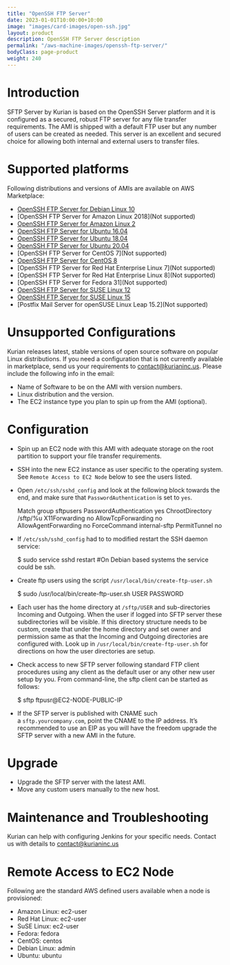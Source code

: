 ```yaml
---
title: "OpenSSH FTP Server"
date: 2023-01-01T10:00:00+10:00
image: "images/card-images/open-ssh.jpg"
layout: product
description: OpenSSH FTP Server description
permalink: "/aws-machine-images/openssh-ftp-server/"
bodyClass: page-product
weight: 240
---
```


Introduction
============

SFTP Server by Kurian is based on the OpenSSH Server platform and it is configured as a secured, robust FTP server for any file transfer requirements. The AMI is shipped with a default FTP user but any number of users can be created as needed. This server is an excellent and secured choice for allowing both internal and external users to transfer files.

[](https://github.com/kurianinc/ami-pub/wiki/OpenSSH-FTP-Server#supported-platforms)Supported platforms
=======================================================================================================

Following distributions and versions of AMIs are available on AWS Marketplace:

*   [OpenSSH FTP Server for Debian Linux 10](https://aws.amazon.com/marketplace/pp/prodview-blolmpx3zihuu?sr=0-1&ref_=beagle&applicationId=AWSMPContessa)
*   \[OpenSSH FTP Server for Amazon Linux 2018\](Not supported)
*   [OpenSSH FTP Server for Amazon Linux 2](https://aws.amazon.com/marketplace/pp/prodview-i46dajyqwaawq?sr=0-4&ref_=beagle&applicationId=AWSMPContessa)
*   [OpenSSH FTP Server for Ubuntu 16.04](https://aws.amazon.com/marketplace/pp/prodview-3fkft5jyqut7y?sr=0-3&ref_=beagle&applicationId=AWSMPContessa)
*   [OpenSSH FTP Server for Ubuntu 18.04](https://aws.amazon.com/marketplace/pp/prodview-g6zryyv6u3ao4?sr=0-2&ref_=beagle&applicationId=AWSMPContessa)
*   [OpenSSH FTP Server for Ubuntu 20.04](https://aws.amazon.com/marketplace/pp/prodview-qzjquia3bzra6?sr=0-6&ref_=beagle&applicationId=AWSMPContessa)
*   \[OpenSSH FTP Server for CentOS 7\](Not supported)
*   [OpenSSH FTP Server for CentOS 8](https://aws.amazon.com/marketplace/pp/prodview-wru3otqroji5k?sr=0-7&ref_=beagle&applicationId=AWSMPContessa)
*   \[OpenSSH FTP Server for Red Hat Enterprise Linux 7\](Not supported)
*   \[OpenSSH FTP Server for Red Hat Enterprise Linux 8\](Not supported)
*   \[OpenSSH FTP Server for Fedora 31\](Not supported)
*   [OpenSSH FTP Server for SUSE Linux 12](https://aws.amazon.com/marketplace/pp/prodview-qyu6ubq7gkglw?sr=0-5&ref_=beagle&applicationId=AWSMPContessa)
*   [OpenSSH FTP Server for SUSE Linux 15](https://aws.amazon.com/marketplace/pp/prodview-zqr4ybm5opjeu?sr=0-1&ref_=beagle&applicationId=AWSMPContessa)
*   \[Postfix Mail Server for openSUSE Linux Leap 15.2\](Not supported)

[](https://github.com/kurianinc/ami-pub/wiki/OpenSSH-FTP-Server#unsupported-configurations)Unsupported Configurations
=====================================================================================================================

Kurian releases latest, stable versions of open source software on popular Linux distributions. If you need a configuration that is not currently available in marketplace, send us your requirements to [contact@kurianinc.us](mailto:contact@kurianinc.us). Please include the following info in the email:

*   Name of Software to be on the AMI with version numbers.
*   Linux distribution and the version.
*   The EC2 instance type you plan to spin up from the AMI (optional).

[](https://github.com/kurianinc/ami-pub/wiki/OpenSSH-FTP-Server#configuration)Configuration
===========================================================================================

*   Spin up an EC2 node with this AMI with adequate storage on the root partition to support your file transfer requirements.
*   SSH into the new EC2 instance as user specific to the operating system. See `Remote Access to EC2 Node` below to see the users listed.
*   Open `/etc/ssh/sshd_config` and look at the following block towards the end, and make sure that `PasswordAuthentication` is set to `yes`.

    Match group sftpusers
      PasswordAuthentication yes
      ChrootDirectory /sftp/%u
      X11Forwarding no
      AllowTcpForwarding no
      AllowAgentForwarding no
      ForceCommand internal-sftp
      PermitTunnel no
    

*   If `/etc/ssh/sshd_config` had to to modified restart the SSH daemon service:

    $ sudo service sshd restart #On Debian based systems the service could be ssh.
    

*   Create ftp users using the script `/usr/local/bin/create-ftp-user.sh`

    $ sudo /usr/local/bin/create-ftp-user.sh USER PASSWORD
    

*   Each user has the home directory at `/sftp/USER` and sub-directories Incoming and Outgoing. When the user if logged into SFTP server these subdirectories will be visible. If this directory structure needs to be custom, create that under the home directory and set owner and permission same as that the Incoming and Outgoing directories are configured with. Look up in `/usr/local/bin/create-ftp-user.sh` for directions on how the user directories are setup.
*   Check access to new SFTP server following standard FTP client procedures using any client as the default user or any other new user setup by you. From command-line, the sftp client can be started as follows:

    $ sftp ftpusr@EC2-NODE-PUBLIC-IP
    

*   If the SFTP server is published with CNAME such a `sftp.yourcompany.com`, point the CNAME to the IP address. It’s recommended to use an EIP as you will have the freedom upgrade the SFTP server with a new AMI in the future.

[](https://github.com/kurianinc/ami-pub/wiki/OpenSSH-FTP-Server#upgrade)Upgrade
===============================================================================

*   Upgrade the SFTP server with the latest AMI.
*   Move any custom users manually to the new host.

[](https://github.com/kurianinc/ami-pub/wiki/OpenSSH-FTP-Server#maintenance-and-troubleshooting)Maintenance and Troubleshooting
===============================================================================================================================

Kurian can help with configuring Jenkins for your specific needs. Contact us with details to [contact@kurianinc.us](mailto:contact@kurianinc.us)

[](https://github.com/kurianinc/ami-pub/wiki/OpenSSH-FTP-Server#remote-access-to-ec2-node)Remote Access to EC2 Node
===================================================================================================================

Following are the standard AWS defined users available when a node is provisioned:

*   Amazon Linux: ec2-user
*   Red Hat Linux: ec2-user
*   SuSE Linux: ec2-user
*   Fedora: fedora
*   CentOS: centos
*   Debian Linux: admin
*   Ubuntu: ubuntu
